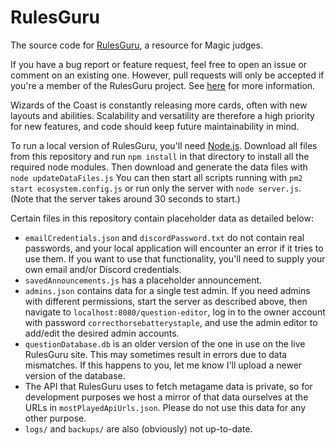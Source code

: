 # RulesGuru
The source code for [RulesGuru](http://rulesguru.net/), a resource for Magic judges.

If you have a bug report or feature request, feel free to open an issue or comment on an existing one. However, pull requests will only be accepted if you're a member of the RulesGuru project. See [here](https://rulesguru.net/get-involved) for more information.

Wizards of the Coast is constantly releasing more cards, often with new layouts and abilities. Scalability and versatility are therefore a high priority for new features, and code should keep future maintainability in mind.

To run a local version of RulesGuru, you'll need [Node.js](https://nodejs.org/en/). Download all files from this repository and run `npm install` in that directory to install all the required node modules. Then download and generate the data files with `node updateDataFiles.js` You can then start all scripts running with `pm2 start ecosystem.config.js` or run only the server with `node server.js`. (Note that the server takes around 30 seconds to start.)

Certain files in this repository contain placeholder data as detailed below:

* `emailCredentials.json` and `discordPassword.txt` do not contain real passwords, and your local application will encounter an error if it tries to use them. If you want to use that functionality, you'll need to supply your own email and/or Discord credentials.
* `savedAnnouncements.js` has a placeholder announcement.
* `admins.json` contains data for a single test admin. If you need admins with different permissions, start the server as described above, then navigate to `localhost:8080/question-editor`, log in to the owner account with password `correcthorsebatterystaple`, and use the admin editor to add/edit the desired admin accounts.
* `questionDatabase.db` is an older version of the one in use on the live RulesGuru site. This may sometimes result in errors due to data mismatches. If this happens to you, let me know I'll upload a newer version of the database.
* The API that RulesGuru uses to fetch metagame data is private, so for development purposes we host a mirror of that data ourselves at the URLs in `mostPlayedApiUrls.json`. Please do not use this data for any other purpose.
* `logs/` and `backups/` are also (obviously) not up-to-date.
